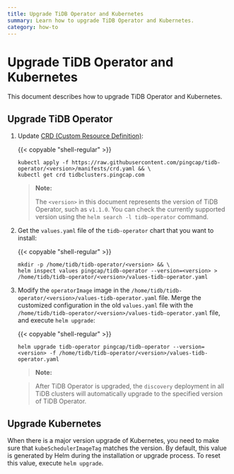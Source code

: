```yaml
---
title: Upgrade TiDB Operator and Kubernetes
summary: Learn how to upgrade TiDB Operator and Kubernetes.
category: how-to
---
```


# Upgrade TiDB Operator and Kubernetes

This document describes how to upgrade TiDB Operator and Kubernetes.

## Upgrade TiDB Operator

1. Update [CRD (Custom Resource Definition)](https://kubernetes.io/docs/tasks/access-kubernetes-api/custom-resources/custom-resource-definitions/):

    {{< copyable "shell-regular" >}}

    ```shell
    kubectl apply -f https://raw.githubusercontent.com/pingcap/tidb-operator/<version>/manifests/crd.yaml && \
    kubectl get crd tidbclusters.pingcap.com
    ```

    > **Note:**
    >
    > The `<version>` in this document represents the version of TiDB Operator, such as `v1.1.0`. You can check the currently supported version using the `helm search -l tidb-operator` command.

2. Get the `values.yaml` file of the `tidb-operator` chart that you want to install:

    {{< copyable "shell-regular" >}}

    ```shell
    mkdir -p /home/tidb/tidb-operator/<version> && \
    helm inspect values pingcap/tidb-operator --version=<version> > /home/tidb/tidb-operator/<version>/values-tidb-operator.yaml
    ```

3. Modify the `operatorImage` image in the `/home/tidb/tidb-operator/<version>/values-tidb-operator.yaml` file. Merge the customized configuration in the old `values.yaml` file with the `/home/tidb/tidb-operator/<version>/values-tidb-operator.yaml` file, and execute `helm upgrade`:

    {{< copyable "shell-regular" >}}

    ```shell
    helm upgrade tidb-operator pingcap/tidb-operator --version=<version> -f /home/tidb/tidb-operator/<version>/values-tidb-operator.yaml
    ```

    > **Note:**

    > After TiDB Operator is upgraded, the `discovery` deployment in all TiDB clusters will automatically upgrade to the specified version of TiDB Operator.

## Upgrade Kubernetes

When there is a major version upgrade of Kubernetes, you need to make sure that `kubeSchedulerImageTag` matches the version. By default, this value is generated by Helm during the installation or upgrade process. To reset this value, execute `helm upgrade`.
